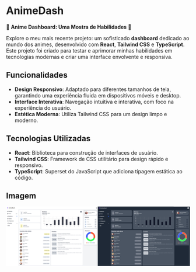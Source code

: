 # AnimeDash

🌟 **Anime Dashboard: Uma Mostra de Habilidades** 🌟

Explore o meu mais recente projeto: um sofisticado **dashboard** dedicado ao mundo dos animes, desenvolvido com **React**, **Tailwind CSS** e **TypeScript**. Este projeto foi criado para testar e aprimorar minhas habilidades em tecnologias modernas e criar uma interface envolvente e responsiva.

## Funcionalidades

- **Design Responsivo**: Adaptado para diferentes tamanhos de tela, garantindo uma experiência fluida em dispositivos móveis e desktop.
- **Interface Interativa**: Navegação intuitiva e interativa, com foco na experiência do usuário.
- **Estética Moderna**: Utiliza Tailwind CSS para um design limpo e moderno.

## Tecnologias Utilizadas

- **React**: Biblioteca para construção de interfaces de usuário.
- **Tailwind CSS**: Framework de CSS utilitário para design rápido e responsivo.
- **TypeScript**: Superset do JavaScript que adiciona tipagem estática ao código.

## Imagem
![AnimeDash Screenshot](./src/assets/image.png)
